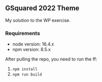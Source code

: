 ## GSquared 2022 Theme

My solution to the WP exercise. 

 ### Requirements
 - node version: 16.4.x
 - npm version: 8.5.x

After pulling the repo, you need to run the ff:

 1. `npm install`
 2. `npm run build`
 